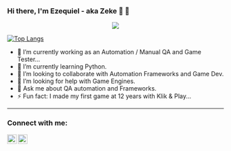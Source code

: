 ### Hi there, I'm Ezequiel - aka Zeke 👋 👋

<p align="center"><img src="https://github-readme-stats.vercel.app/api?username=zekedellavechia&&show_icons=true&title_color=00fa9a&icon_color=00c87b&text_color=00fa9a&bg_color=191919&count_private=true"></p> 
  
[![Top Langs](https://github-readme-stats.vercel.app/api/top-langs/?username=zekedellavechia&bg_color=000000&text_color=FFFFFF&title_color=159E4A&langs_count=10&card_width=1000&layout=compact)](https://github.com/zekedellavechia/github-readme-stats)


- 🔭 I’m currently working as an Automation / Manual QA and Game Tester...
- 🌱 I’m currently learning Python.
- 👯 I’m looking to collaborate with Automation Frameworks and Game Dev.
- 🤔 I’m looking for help with Game Engines.
- 💬 Ask me about QA automation and Frameworks.
- ⚡ Fun fact: I made my first game at 12 years with Klik & Play...

---

### Connect with me:

[<img align="left" alt="codeSTACKr | YouTube" width="22px" src="https://cdn.jsdelivr.net/npm/simple-icons@v3/icons/youtube.svg" />][youtube]
[<img align="left" alt="codeSTACKr | LinkedIn" width="22px" src="https://cdn.jsdelivr.net/npm/simple-icons@v3/icons/linkedin.svg" />][linkedin]


[youtube]: https://www.youtube.com/channel/UCaY3IoArpQx6L1enEwcHjuA
[linkedin]: https://www.linkedin.com/in/ezequielagustind/
